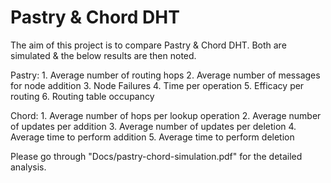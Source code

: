 Pastry & Chord DHT
===============

The aim of this project is to compare Pastry & Chord DHT. Both are simulated & the below results are then noted.

Pastry:
	1. Average number of routing hops
	2. Average number of messages for node addition
	3. Node Failures
	4. Time per operation
	5. Efficacy per routing
	6. Routing table occupancy
	
Chord:
	1. Average number of hops per lookup operation
	2. Average number of updates per addition
	3. Average number of updates per deletion
	4. Average time to perform addition
	5. Average time to perform deletion

Please go through "Docs/pastry-chord-simulation.pdf" for the detailed analysis.
